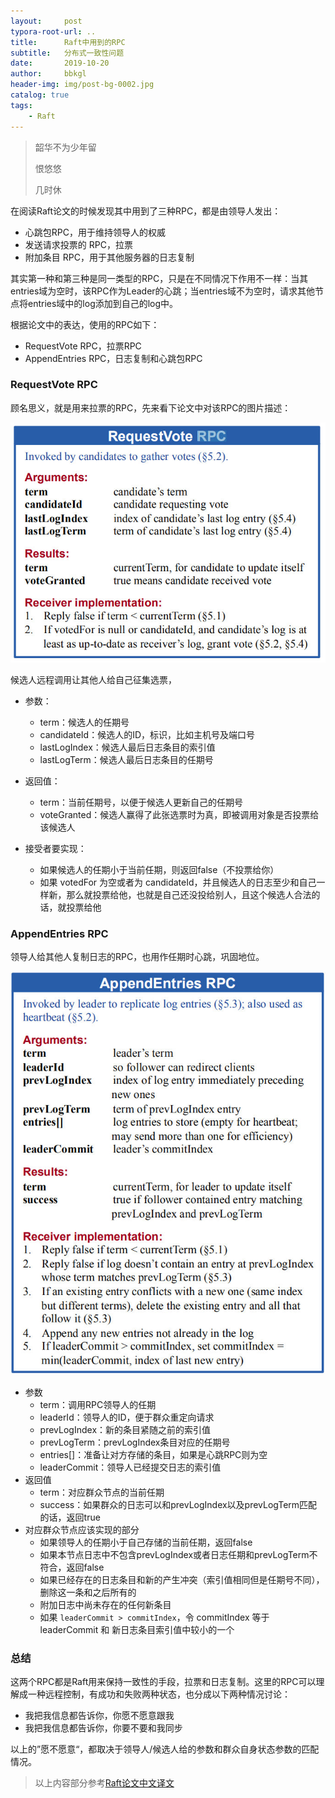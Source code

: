 ```yaml
---
layout:     post
typora-root-url: ..
title:      Raft中用到的RPC
subtitle:   分布式一致性问题
date:       2019-10-20
author:     bbkgl
header-img: img/post-bg-0002.jpg
catalog: true
tags:
    - Raft
---
```


> 韶华不为少年留
>
> 恨悠悠
>
> 几时休

在阅读Raft论文的时候发现其中用到了三种RPC，都是由领导人发出：

- 心跳包RPC，用于维持领导人的权威
- 发送请求投票的 RPC，拉票
- 附加条目 RPC，用于其他服务器的日志复制

其实第一种和第三种是同一类型的RPC，只是在不同情况下作用不一样：当其entries域为空时，该RPC作为Leader的心跳；当entries域不为空时，请求其他节点将entries域中的log添加到自己的log中。

根据论文中的表达，使用的RPC如下：

- RequestVote RPC，拉票RPC
- AppendEntries RPC，日志复制和心跳包RPC

### RequestVote RPC

顾名思义，就是用来拉票的RPC，先来看下论文中对该RPC的图片描述：

![H73bd3d67996b4b9bbdbe92ae39ebb8c7o](/cloud_img/H73bd3d67996b4b9bbdbe92ae39ebb8c7o.jpg)

候选人远程调用让其他人给自己征集选票，

- 参数：

  - term：候选人的任期号
  - candidateId：候选人的ID，标识，比如主机号及端口号
  - lastLogIndex：候选人最后日志条目的索引值
  - lastLogTerm：候选人最后日志条目的任期号
- 返回值：

  - term：当前任期号，以便于候选人更新自己的任期号
  - voteGranted：候选人赢得了此张选票时为真，即被调用对象是否投票给该候选人
- 接受者要实现：
  - 如果候选人的任期小于当前任期，则返回false（不投票给你）
  - 如果 votedFor 为空或者为 candidateId，并且候选人的日志至少和自己一样新，那么就投票给他，也就是自己还没投给别人，且这个候选人合法的话，就投票给他

### AppendEntries RPC

领导人给其他人复制日志的RPC，也用作任期时心跳，巩固地位。

![Hcb5c483f2b3b4f3cbcccb70c0516a9a3P](/cloud_img/Hcb5c483f2b3b4f3cbcccb70c0516a9a3P.jpg)

- 参数
  - term：调用RPC领导人的任期
  - leaderId：领导人的ID，便于群众重定向请求
  - prevLogIndex：新的条目紧随之前的索引值
  - prevLogTerm：prevLogIndex条目对应的任期号
  - entries[]：准备让对方存储的条目，如果是心跳RPC则为空
  - leaderCommit：领导人已经提交日志的索引值
- 返回值
  - term：对应群众节点的当前任期
  - success：如果群众的日志可以和prevLogIndex以及prevLogTerm匹配的话，返回true
- 对应群众节点应该实现的部分
  - 如果领导人的任期小于自己存储的当前任期，返回false
  - 如果本节点日志中不包含prevLogIndex或者日志任期和prevLogTerm不符合，返回false
  - 如果已经存在的日志条目和新的产生冲突（索引值相同但是任期号不同），删除这一条和之后所有的 
  - 附加日志中尚未存在的任何新条目
  - 如果 `leaderCommit > commitIndex`，令 commitIndex 等于 leaderCommit 和 新日志条目索引值中较小的一个

### 总结

这两个RPC都是Raft用来保持一致性的手段，拉票和日志复制。这里的RPC可以理解成一种远程控制，有成功和失败两种状态，也分成以下两种情况讨论：

- 我把我信息都告诉你，你愿不愿意跟我
- 我把我信息都告诉你，你要不要和我同步

以上的”愿不愿意“，都取决于领导人/候选人给的参数和群众自身状态参数的匹配情况。

> 以上内容部分参考[Raft论文中文译文](<https://github.com/maemual/raft-zh_cn/blob/master/raft-zh_cn.md>)


